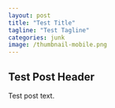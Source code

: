 ```yaml
---
layout: post
title: "Test Title"
tagline: "Test Tagline"
categories: junk
image: /thumbnail-mobile.png
---
```


## Test Post Header
Test post text.
